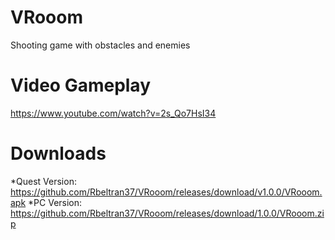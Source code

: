 # VRooom
Shooting game with obstacles and enemies

# Video Gameplay
https://www.youtube.com/watch?v=2s_Qo7HsI34

# Downloads
*Quest Version: https://github.com/Rbeltran37/VRooom/releases/download/v1.0.0/VRooom.apk
*PC Version: https://github.com/Rbeltran37/VRooom/releases/download/1.0.0/VRooom.zip
